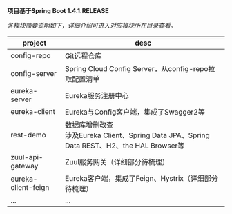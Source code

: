 
__项目基于Spring Boot 1.4.1.RELEASE__

_各模块简要说明如下，详细介绍可进入对应模块所在目录查看。_  

|project|desc|  
|---|---|  
|config-repo|Git远程仓库|  
|config-server|Spring Cloud Config Server，从config-repo拉取配置清单|  
|eureka-server|Eureka服务注册中心|  
|eureka-client|Eureka与Config客户端，集成了Swagger2等|  
|rest-demo|数据库增删改查<br>涉及Eureka Client、Spring Data JPA、Spring Data REST、H2、the HAL Browser等|  
|zuul-api-gateway|Zuul服务网关（详细部分待梳理）|  
|eureka-client-feign|Eureka客户端，集成了Feign、Hystrix（详细部分待梳理）|  
|...|...|

